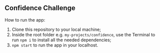## Confidence Challenge

How to run the app:

1. Clone this repository to your local machine;
2. Inside the root folder e.g. `my-projects/confidence`, use the Terminal to run `npm i` to install all the needed dependencies;
3. `npm start` to run the app in your localhost.
